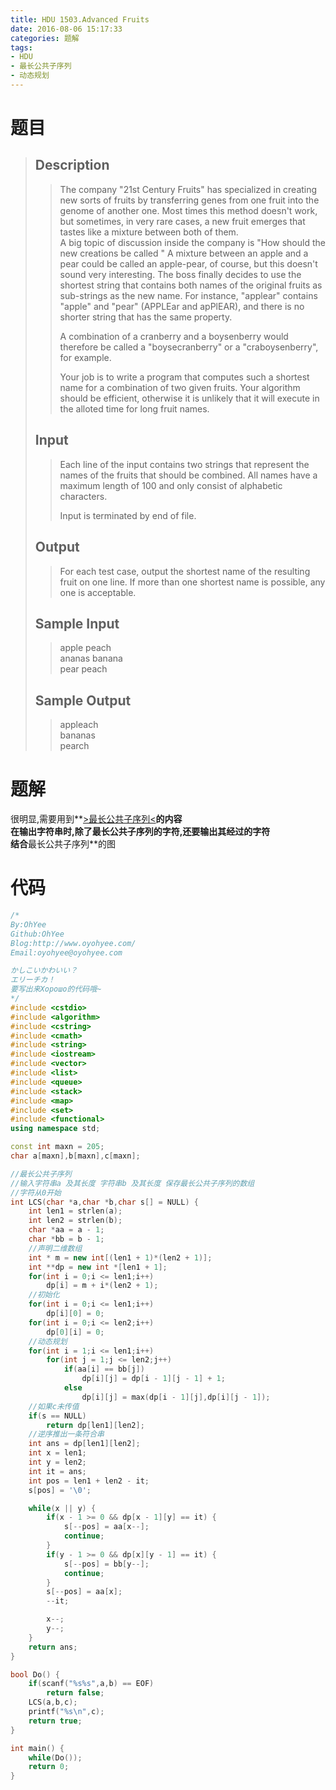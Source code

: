 ```yaml
---
title: HDU 1503.Advanced Fruits
date: 2016-08-06 15:17:33
categories: 题解
tags:
- HDU
- 最长公共子序列
- 动态规划
---
```

# 题目
> 
> ## Description  
>> The company "21st Century Fruits" has specialized in creating new sorts of fruits by transferring genes from one fruit into the genome of another one. Most times this method doesn't work, but sometimes, in very rare cases, a new fruit emerges that tastes like a mixture between both of them.   
>> A big topic of discussion inside the company is "How should the new creations be called " A mixture between an apple and a pear could be called an apple-pear, of course, but this doesn't sound very interesting. The boss finally decides to use the shortest string that contains both names of the original fruits as sub-strings as the new name. For instance, "applear" contains "apple" and "pear" (APPLEar and apPlEAR), and there is no shorter string that has the same property.   
>>   
>> A combination of a cranberry and a boysenberry would therefore be called a "boysecranberry" or a "craboysenberry", for example.   
>>   
>> Your job is to write a program that computes such a shortest name for a combination of two given fruits. Your algorithm should be efficient, otherwise it is unlikely that it will execute in the alloted time for long fruit names.   
>> <!--more-->  
> 
> ## Input  
>> Each line of the input contains two strings that represent the names of the fruits that should be combined. All names have a maximum length of 100 and only consist of alphabetic characters.   
>>   
>> Input is terminated by end of file.   
> 
> ## Output  
>> For each test case, output the shortest name of the resulting fruit on one line. If more than one shortest name is possible, any one is acceptable.   
> 
> ## Sample Input  
>> apple peach  
>> ananas banana  
>> pear peach  
> 
> ## Sample Output  
>> appleach  
>> bananas  
>> pearch  

# 题解

很明显,需要用到**[>最长公共子序列<](/post/Algorithm/LCS.html)**的内容  
在输出字符串时,除了最长公共子序列的字符,还要输出其经过的字符  
结合**最长公共子序列**的图  

# 代码
```cpp Advanced Fruits https://github.com/OhYee/ACM.github.io/blob/master\HDU\1503.Advanced%20Fruits.cpp 代码备份
/*
By:OhYee
Github:OhYee
Blog:http://www.oyohyee.com/
Email:oyohyee@oyohyee.com

かしこいかわいい？
エリーチカ！
要写出来Хорошо的代码哦~
*/
#include <cstdio>
#include <algorithm>
#include <cstring>
#include <cmath>
#include <string>
#include <iostream>
#include <vector>
#include <list>
#include <queue>
#include <stack>
#include <map>
#include <set>
#include <functional>
using namespace std;

const int maxn = 205;
char a[maxn],b[maxn],c[maxn];

//最长公共子序列
//输入字符串a 及其长度 字符串b 及其长度 保存最长公共子序列的数组
//字符从0开始
int LCS(char *a,char *b,char s[] = NULL) {
	int len1 = strlen(a);
	int len2 = strlen(b);
	char *aa = a - 1;
	char *bb = b - 1;
	//声明二维数组
	int * m = new int[(len1 + 1)*(len2 + 1)];
	int **dp = new int *[len1 + 1];
	for(int i = 0;i <= len1;i++)
		dp[i] = m + i*(len2 + 1);
	//初始化
	for(int i = 0;i <= len1;i++)
		dp[i][0] = 0;
	for(int i = 0;i <= len2;i++)
		dp[0][i] = 0;
	//动态规划
	for(int i = 1;i <= len1;i++)
		for(int j = 1;j <= len2;j++)
			if(aa[i] == bb[j])
				dp[i][j] = dp[i - 1][j - 1] + 1;
			else
				dp[i][j] = max(dp[i - 1][j],dp[i][j - 1]);
	//如果c未传值
	if(s == NULL)
		return dp[len1][len2];
	//逆序推出一条符合串
	int ans = dp[len1][len2];
	int x = len1;
	int y = len2;
	int it = ans;
	int pos = len1 + len2 - it;
	s[pos] = '\0';

	while(x || y) {
		if(x - 1 >= 0 && dp[x - 1][y] == it) {
			s[--pos] = aa[x--];
			continue;
		}
		if(y - 1 >= 0 && dp[x][y - 1] == it) {
			s[--pos] = bb[y--];
			continue;
		}
		s[--pos] = aa[x];
		--it;

		x--;
		y--;
	}
	return ans;
}

bool Do() {
	if(scanf("%s%s",a,b) == EOF)
		return false;
	LCS(a,b,c);
	printf("%s\n",c);
	return true;
}

int main() {
	while(Do());
	return 0;
}
```